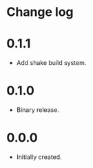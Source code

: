 # Change log

0.1.1
=====

* Add shake build system.

0.1.0
=====

* Binary release.

0.0.0
=====

* Initially created.
